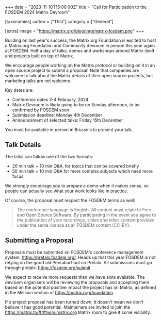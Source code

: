 +++
date = "2023-11-10T15:00:00Z"
title = "Call for Participation to the FOSDEM 2024 Matrix Devroom"

[taxonomies]
author = ["Thib"]
category = ["General"]

[extra]
image = "https://matrix.org/blog/img/matrix-fosdem.png"
+++

Building on last year's success, the Matrix.org Foundation is excited to host a Matrix.org Foundation and Community devroom in person this year again at FOSDEM. Half a day of talks, demos and workshops around Matrix itself and projects built on top of Matrix.

We encourage people working on the Matrix protocol or building on it in an open source project to submit a proposal! Note that companies are welcome to talk about the Matrix details of their open source projects, but marketing talks are not welcome.

<!-- more -->

Key dates are:

- Conference dates 3-4 February, 2024
- Matrix Devroom is likely going to be on Sunday afternoon, to be confirmed by FOSDEM soon
- Submission deadline: Monday 4th December
- Announcement of selected talks: Friday 15th December

You must be available in person in Brussels to present your talk.

## Talk Details

The talks can follow one of the two formats:

- 20 min talk + 10 min Q&A, for topics that can be covered briefly
- 50 min talk + 10 min Q&A for more complex subjects which need more focus

We strongly encourage you to prepare a demo when it makes sense, so people can actually see what your work looks like in practice.

Of course, the proposal must respect the FOSDEM terms as well:

> The conference language is English. All content must relate to Free and Open Source Software. By participating in the event you agree to the publication of your recordings, slides and other content provided under the same licence as all FOSDEM content (CC-BY).

## Submitting a Proposal

Proposals must be submitted on FOSDEM's conference management system: <https://pretalx.fosdem.org/>. Heads up that this year FOSDEM is not relying on the good old Pentabarf but on Pretalx. All submissions must go through pretalx: <https://fosdem.org/submit>

We expect to receive more requests than we have slots available. The devroom organisers will be reviewing the proposals and accepting them based on the potential positive impact the project has on Matrix, as defined in the Mission section of <https://matrix.org/foundation>.

If a project proposal has been turned down, it doesn't mean we don't believe it has good potential. Maintainers are invited to join the <https://matrix.to/#/#twim:matrix.org> Matrix room to give it some visibility.

